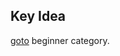 ## Key Idea
[goto](https://github.com/Abdur-Rahim-sheikh/Light-oj-code-hint/tree/master/Begineer/1414%20-%20February%2029) beginner category.
